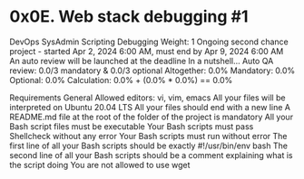 # 0x0E. Web stack debugging #1

DevOps
SysAdmin
Scripting
Debugging
Weight: 1
Ongoing second chance project - started Apr 2, 2024 6:00 AM, must end by Apr 9, 2024 6:00 AM
An auto review will be launched at the deadline
In a nutshell…
Auto QA review: 0.0/3 mandatory & 0.0/3 optional
Altogether: 0.0%
Mandatory: 0.0%
Optional: 0.0%
Calculation: 0.0% + (0.0% \* 0.0%) == 0.0%

Requirements
General
Allowed editors: vi, vim, emacs
All your files will be interpreted on Ubuntu 20.04 LTS
All your files should end with a new line
A README.md file at the root of the folder of the project is mandatory
All your Bash script files must be executable
Your Bash scripts must pass Shellcheck without any error
Your Bash scripts must run without error
The first line of all your Bash scripts should be exactly #!/usr/bin/env bash
The second line of all your Bash scripts should be a comment explaining what is the script doing
You are not allowed to use wget
